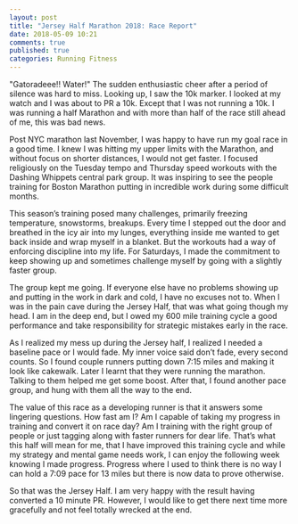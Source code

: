 ```yaml
---
layout: post
title: "Jersey Half Marathon 2018: Race Report"
date: 2018-05-09 10:21
comments: true
published: true
categories: Running Fitness
---
```


"Gatoradeee!! Water!" The sudden enthusiastic cheer after a period of silence was hard to miss. Looking up, I saw the 10k marker. I looked at my watch and I was about to PR a 10k. Except that I was not running a 10k. I was running a half Marathon and with more than half of the race still ahead of me, this was bad news.

Post NYC marathon last November, I was happy to have run my goal race in a good time. I knew I was hitting my upper limits with the Marathon, and without focus on shorter distances, I would not get faster. I focused religiously on the Tuesday tempo and Thursday speed workouts with the Dashing Whippets central park group. It was inspiring to see the people training for Boston Marathon putting in incredible work during some difficult months.

This season’s training posed many challenges, primarily freezing temperature, snowstorms, breakups. Every time I stepped out the door and breathed in the icy air into my lunges, everything inside me wanted to get back inside and wrap myself in a blanket.  But the workouts had a way of enforcing discipline into my life. For Saturdays, I made the commitment to keep showing up and sometimes challenge myself by going with a slightly faster group.

The group kept me going. If everyone else have no problems showing up and putting in the work in dark and cold, I have no excuses not to. When I was in the pain cave during the Jersey Half, that was what going though my head. I am in the deep end, but I owed my 600 mile training cycle a good performance and take responsibility for strategic mistakes early in the race.

As I realized my mess up during the Jersey half, I realized I needed a baseline pace or I would fade. My inner voice said don’t fade, every second counts. So I found couple runners putting down 7:15 miles and making it look like cakewalk. Later I learnt that they were running the marathon. Talking to them helped me get some boost. After that, I found another pace group, and hung with them all the way to the end.

The value of this race as a developing runner is that it answers some lingering questions. How fast am I? Am I capable of taking my progress in training and convert it on race day? Am I training with the right group of people or just tagging along with faster runners for dear life. That’s what this half will mean for me, that I have improved this training cycle and while my strategy and mental game needs work, I can enjoy the following week knowing I made progress. Progress where I used to think there is no way I can hold a 7:09 pace for 13 miles but there is now data to prove otherwise.

So that was the Jersey Half. I am very happy with the result having converted a 10 minute PR. However, I would like to get there next time more gracefully and not feel totally wrecked at the end.
